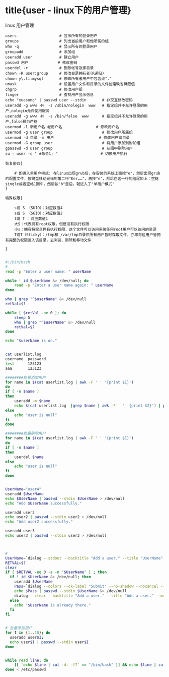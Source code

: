 # title{user - linux下的用户管理}

linux 用户管理

	users                   # 显示所有的登录用户
	groups                  # 列出当前用户和他所属的组
	who -q                  # 显示所有的登录用户
	groupadd                # 添加组
	useradd user            # 建立用户
	passwd 用户             # 修改密码
	userdel -r              # 删除帐号及家目录
	chown -R user:group     # 修改目录拥有者(R递归)
	chown y\.li:mysql       # 修改所有者用户中包含点"."
	umask                   # 设置用户文件和目录的文件创建缺省屏蔽值
	chgrp                   # 修改用户组
	finger                  # 查找用户显示信息
	echo "xuesong" | passwd user --stdin       # 非交互修改密码
	useradd -g www -M  -s /sbin/nologin  www   # 指定组并不允许登录的用户,nologin允许使用服务
	useradd -g www -M  -s /bin/false  www      # 指定组并不允许登录的用户,false最为严格
	usermod -l 新用户名 老用户名               # 修改用户名
	usermod -g user group                      # 修改用户所属组
	usermod -d 目录 -m 用户                    # 修改用户家目录
	usermod -G group user                      # 将用户添加到附加组
	gpasswd -d user group                      # 从组中删除用户
	su - user -c " #命令1; "                   # 切换用户执行
	
	恢复密码{

		# 即进入单用户模式: 在linux出现grub后，在安装的系统上面按"e"，然后出现grub的配置文件，按键盘移动光标到第二行"Ker……"，再按"e"，然后在这一行的结尾加上：空格 single或者空格1回车，然后按"b"重启，就进入了"单用户模式"
	}
	
	特殊权限{

		s或 S （SUID）：对应数值4
		s或 S （SGID）：对应数值2
		t或 T ：对应数值1
		大S：代表拥有root权限，但是没有执行权限
		小s：拥有特权且拥有执行权限，这个文件可以访问系统任何root用户可以访问的资源
		T或T（Sticky）：/tmp和 /var/tmp目录供所有用户暂时存取文件，亦即每位用户皆拥有完整的权限进入该目录，去浏览、删除和移动文件

	}


  
```bash

#!/bin/bash
#
read -p "Enter a user name: " userName

while ! id $userName &> /dev/null; do
    read -p "Enter a user name again: " userName
done

who | grep "^$userName" &> /dev/null
retVal=$?

while [ $retVal -ne 0 ]; do
	sleep 5
	who | grep "^$userName" &> /dev/null
	retVal=$?	
done

echo "$userName is on."


cat userlist.log
username  password
test      123123
aaa       123123

########批量添加用户
for name in $(cat userlist.log | awk -F ' ' '{print $1}')
do
if [ -n $name ]
then
    useradd -m $name
    echo $(cat userlist.log  |grep $name | awk -F ' ' '{print $2}') | passwd --stdin $name
else
    echo "user is null"
fi
done

########批量删除用户
for name in $(cat userlist.log | awk -F ' ' '{print $1}')
do
if [ -n $name ]
then
    userdel $name
else
    echo "user is null"
fi
done


UserName="user4"
useradd $UserName
echo $UserName | passwd --stdin $UserName > /dev/null
echo "Add $UserName successfully."

useradd user2
echo user2 | passwd --stdin user2 > /dev/null
echo "Add user2 successfully."

useradd user3
echo user3 | passwd --stdin user3 > /dev/null



#
UserName=`dialog --stdout --backtitle "Add a user." --title "UserName" --inputbox "Please input a username: " 10 25`
RETVAL=$?
clear
if [ $RETVAL -eq 0 -a -n "$UserName" ] ; then
  if ! id $UserName &> /dev/null; then
    useradd $UserName
    Pass=`dialog --colors --ok-label "Submit" --no-shadow --nocancel --stdout --backtitle "Password for $UserName" --title "Password"  --insecure --passwordbox "Please enter the password for \Z1$UserName\Zn: " 10 30`
    echo $Pass | passwd --stdin $UserName &> /dev/null
    dialog --clear --backtitle "Add a user." --title "Add a user." --msgbox "Add user $UserName finished." 10 30
  else
    echo "$UserName is already there."
  fi
fi


# 批量添加用户
for I in {1..10}; do
  useradd user$I;
  echo user$I | passwd --stdin user$I
done


while read line; do
	[[ `echo $line | cut -d: -f7` == "/bin/bash" ]] && echo $line | cut -d: -f1
done < /etc/passwd
```